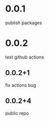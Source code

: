 # 0.0.1
publish packages

# 0.0.2 
test github actions
## 0.0.2+1 
fix actions bug

## 0.0.2+4
public repo